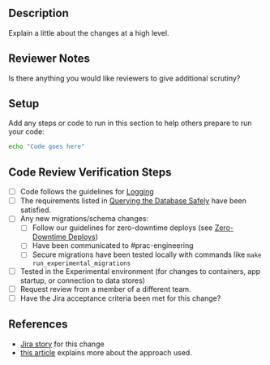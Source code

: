 ## Description

Explain a little about the changes at a high level.

## Reviewer Notes

Is there anything you would like reviewers to give additional scrutiny?

## Setup

Add any steps or code to run in this section to help others prepare to run your code:

```sh
echo "Code goes here"
```

## Code Review Verification Steps

* [ ] Code follows the guidelines for [Logging](https://github.com/transcom/mymove/tree/master/docs/backend.md#logging)
* [ ] The requirements listed in
 [Querying the Database Safely](https://github.com/transcom/mymove/tree/master/docs/backend.md#querying-the-database-safely)
 have been satisfied.
* [ ] Any new migrations/schema changes:
  * [ ] Follow our guidelines for zero-downtime deploys (see [Zero-Downtime Deploys](https://github.com/transcom/mymove/tree/master/docs/database.md#zero-downtime-migrations))
  * [ ] Have been communicated to #prac-engineering
  * [ ] Secure migrations have been tested locally with commands like `make run_experimental_migrations`
* [ ] Tested in the Experimental environment (for changes to containers, app startup, or connection to data stores)
* [ ] Request review from a member of a different team.
* [ ] Have the Jira acceptance criteria been met for this change?

## References

* [Jira story](tbd) for this change
* [this article](tbd) explains more about the approach used.
